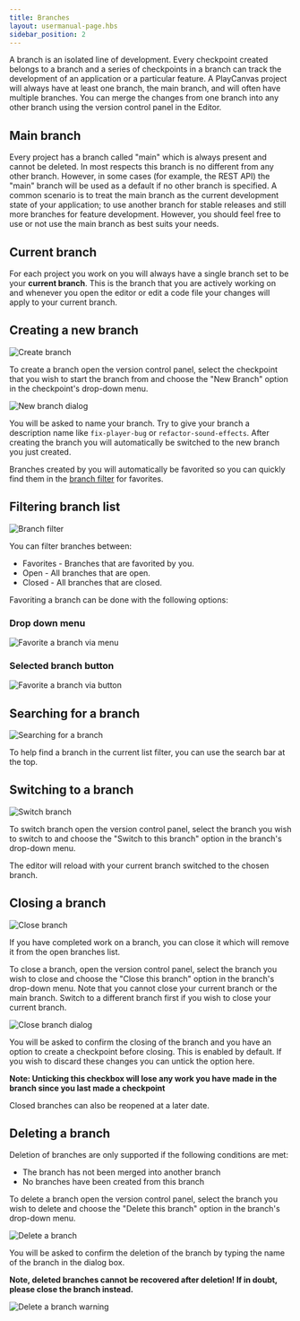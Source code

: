 ```yaml
---
title: Branches
layout: usermanual-page.hbs
sidebar_position: 2
---
```


A branch is an isolated line of development. Every checkpoint created belongs to a branch and a series of checkpoints in a branch can track the development of an application or a particular feature. A PlayCanvas project will always have at least one branch, the main branch, and will often have multiple branches. You can merge the changes from one branch into any other branch using the version control panel in the Editor.

## Main branch

Every project has a branch called "main" which is always present and cannot be deleted. In most respects this branch is no different from any other branch. However, in some cases (for example, the REST API) the "main" branch will be used as a default if no other branch is specified. A common scenario is to treat the main branch as the current development state of your application; to use another branch for stable releases and still more branches for feature development. However, you should feel free to use or not use the main branch as best suits your needs.

## Current branch

For each project you work on you will always have a single branch set to be your **current branch**. This is the branch that you are actively working on and whenever you open the editor or edit a code file your changes will apply to your current branch.

## Creating a new branch

![Create branch][1]

To create a branch open the version control panel, select the checkpoint that you wish to start the branch from and choose the "New Branch" option in the checkpoint's drop-down menu.

![New branch dialog][2]

You will be asked to name your branch. Try to give your branch a description name like `fix-player-bug` or `refactor-sound-effects`. After creating the branch you will automatically be switched to the new branch you just created.

Branches created by you will automatically be favorited so you can quickly find them in the [branch filter](#filtering-branch-list) for favorites.

## Filtering branch list

![Branch filter][9]

You can filter branches between:

- Favorites - Branches that are favorited by you.
- Open - All branches that are open.
- Closed - All branches that are closed.

Favoriting a branch can be done with the following options:

### Drop down menu

![Favorite a branch via menu][10]

### Selected branch button

![Favorite a branch via button][11]

## Searching for a branch

![Searching for a branch][8]

To help find a branch in the current list filter, you can use the search bar at the top.

## Switching to a branch

![Switch branch][3]

To switch branch open the version control panel, select the branch you wish to switch to and choose the "Switch to this branch" option in the branch's drop-down menu.

The editor will reload with your current branch switched to the chosen branch.

## Closing a branch

![Close branch][4]

If you have completed work on a branch, you can close it which will remove it from the open branches list.

To close a branch, open the version control panel, select the branch you wish to close and choose the "Close this branch" option in the branch's drop-down menu. Note that you cannot close your current branch or the main branch. Switch to a different branch first if you wish to close your current branch.

![Close branch dialog][5]

You will be asked to confirm the closing of the branch and you have an option to create a checkpoint before closing. This is enabled by default. If you wish to discard these changes you can untick the option here.

**Note: Unticking this checkbox will lose any work you have made in the branch since you last made a checkpoint**

Closed branches can also be reopened at a later date.

## Deleting a branch

Deletion of branches are only supported if the following conditions are met:

- The branch has not been merged into another branch
- No branches have been created from this branch

To delete a branch open the version control panel, select the branch you wish to delete and choose the "Delete this branch" option in the branch's drop-down menu.

![Delete a branch][6]

You will be asked to confirm the deletion of the branch by typing the name of the branch in the dialog box.

**Note, deleted branches cannot be recovered after deletion! If in doubt, please close the branch instead.**

![Delete a branch warning][7]

[1]: /images/user-manual/version-control/branches/new-branch.png
[2]: /images/user-manual/version-control/branches/new-branch-dialog.png
[3]: /images/user-manual/version-control/branches/switch-branch.png
[4]: /images/user-manual/version-control/branches/close-branch.png
[5]: /images/user-manual/version-control/branches/close-branch-dialog.png
[6]: /images/user-manual/version-control/branches/delete-branch.png
[7]: /images/user-manual/version-control/branches/delete-branch-dialog.png
[8]: /images/user-manual/version-control/branches/search-for-a-branch.gif
[9]: /images/user-manual/version-control/branches/filter-branches.gif
[10]: /images/user-manual/version-control/branches/favorite-branch-via-dropdown.gif
[11]: /images/user-manual/version-control/branches/favorite-branch-via-button.gif
